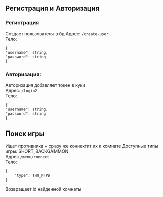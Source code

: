 ## Регистрация и Авторизация

### Регистрация

Создает пользователя в бд
Адрес: ```/create-user```\
Тело:

```
{
"username": string,
"password": string
}
```

### Авторизация:

Авторизация добавляет токен в куки\
Адрес: ```/login2```\
Тело:

```
{
"username": string,
"password": string
}
```

## Поиск игры
Ищет противника + сразу же коннектит их к комнате 
Доступные типы игры: SHORT_BACKGAMMON \
Адрес ```/menu/connect```\
Тело:

```
{
    "type": ТИП_ИГРЫ
}
```
Возвращает id найденной комнаты
